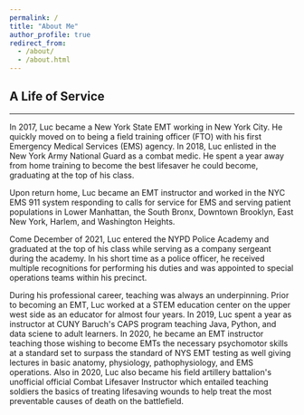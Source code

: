 ```yaml
---
permalink: /
title: "About Me"
author_profile: true
redirect_from: 
  - /about/
  - /about.html
---
```


## A Life of Service
--------------------
In 2017, Luc became a New York State EMT working in New York City. He quickly moved on to being a field training officer (FTO) with his first Emergency Medical Services (EMS) agency. In 2018, Luc enlisted in the New York Army National Guard as a combat medic. He spent a year away from home training to become the best lifesaver he could become, graduating at the top of his class. 

Upon return home, Luc became an EMT instructor and worked in the NYC EMS 911 system responding to calls for service for EMS and serving patient populations in Lower Manhattan, the South Bronx, Downtown Brooklyn, East New York, Harlem, and Washington Heights. 

Come December of 2021, Luc entered the NYPD Police Academy and graduated at the top of his class while serving as a company sergeant during the academy. In his short time as a police officer, he received multiple recognitions for performing his duties and was appointed to special operations teams within his precinct.

During his professional career, teaching was always an underpinning. Prior to becoming an EMT, Luc worked at a STEM education center on the upper west side as an educator for almost four years. In 2019, Luc spent a year as instructor at CUNY Baruch's CAPS program teaching Java, Python, and data sciene to adult learners. In 2020, he became an EMT instructor teaching those wishing to become EMTs the necessary psychomotor skills at a standard set to surpass the standard of NYS EMT testing as well giving lectures in basic anatomy, physiology, pathophysiology, and EMS operations. Also in 2020, Luc also became his field artillery battalion's unofficial official Combat Lifesaver Instructor which entailed teaching soldiers the basics of treating lifesaving wounds to help treat the most preventable causes of death on the battlefield.